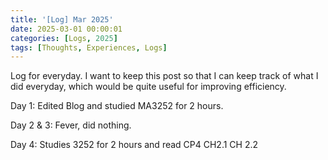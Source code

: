 ```yaml
---
title: '[Log] Mar 2025'
date: 2025-03-01 00:00:01
categories: [Logs, 2025]
tags: [Thoughts, Experiences, Logs]
---
```


Log for everyday. I want to keep this post so that I can keep track of what I did everyday, which would be quite useful for improving efficiency.

<!--more-->

Day 1: Edited Blog and studied MA3252 for 2 hours.

Day 2 & 3: Fever, did nothing.

Day 4: Studies 3252 for 2 hours and read CP4 CH2.1 CH 2.2